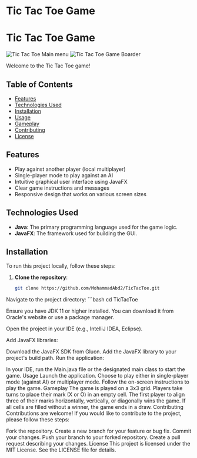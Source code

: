# Tic Tac Toe Game

# Tic Tac Toe Game

![Tic Tac Toe Main menu](https://e.top4top.io/p_3205k03ad1.png)
![Tic Tac Toe Game Boarder](https://j.top4top.io/p_3205ibleu1.png)


Welcome to the Tic Tac Toe game!

## Table of Contents

- [Features](#features)
- [Technologies Used](#technologies-used)
- [Installation](#installation)
- [Usage](#usage)
- [Gameplay](#gameplay)
- [Contributing](#contributing)
- [License](#license)

## Features

- Play against another player (local multiplayer)
- Single-player mode to play against an AI
- Intuitive graphical user interface using JavaFX
- Clear game instructions and messages
- Responsive design that works on various screen sizes

## Technologies Used

- **Java**: The primary programming language used for the game logic.
- **JavaFX**: The framework used for building the GUI.

## Installation

To run this project locally, follow these steps:

1. **Clone the repository**:

   ```bash
   git clone https://github.com/MohammadAbd2/TicTacToe.git

Navigate to the project directory:
	```bash
	cd TicTacToe


Ensure you have JDK 11 or higher installed. You can download it from Oracle's website or use a package manager.

Open the project in your IDE (e.g., IntelliJ IDEA, Eclipse).

Add JavaFX libraries:

Download the JavaFX SDK from Gluon.
Add the JavaFX library to your project's build path.
Run the application:

In your IDE, run the Main.java file or the designated main class to start the game.
Usage
Launch the application.
Choose to play either in single-player mode (against AI) or multiplayer mode.
Follow the on-screen instructions to play the game.
Gameplay
The game is played on a 3x3 grid.
Players take turns to place their mark (X or O) in an empty cell.
The first player to align three of their marks horizontally, vertically, or diagonally wins the game.
If all cells are filled without a winner, the game ends in a draw.
Contributing
Contributions are welcome! If you would like to contribute to the project, please follow these steps:

Fork the repository.
Create a new branch for your feature or bug fix.
Commit your changes.
Push your branch to your forked repository.
Create a pull request describing your changes.
License
This project is licensed under the MIT License. See the LICENSE file for details.

